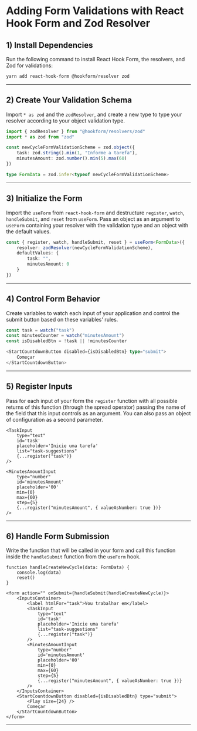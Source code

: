 # Adding Form Validations with React Hook Form and Zod Resolver

## 1) Install Dependencies

Run the following command to install React Hook Form, the resolvers, and Zod for validations:

```bash
yarn add react-hook-form @hookform/resolver zod
```

---

## 2) Create Your Validation Schema

Import `* as zod` and the `zodResolver`, and create a new type to type your resolver according to your object validation type.

```typescript
import { zodResolver } from "@hookform/resolvers/zod"
import * as zod from "zod"

const newCycleFormValidationScheme = zod.object({
    task: zod.string().min(1, "Informe a tarefa"),
    minutesAmount: zod.number().min(5).max(60)
})

type FormData = zod.infer<typeof newCycleFormValidationScheme>
```

---

## 3) Initialize the Form

Import the `useForm` from `react-hook-form` and destructure `register`, `watch`, `handleSubmit`, and `reset` from `useForm`. Pass an object as an argument to `useForm` containing your resolver with the validation type and an object with the default values.

```typescript
const { register, watch, handleSubmit, reset } = useForm<FormData>({
    resolver: zodResolver(newCycleFormValidationScheme),
    defaultValues: {
        task: "",
        minutesAmount: 0
    }
})
```

---

## 4) Control Form Behavior

Create variables to watch each input of your application and control the submit button based on these variables' rules.

```typescript
const task = watch("task")
const minutesCounter = watch("minutesAmount")
const isDisabledBtn = !task || !minutesCounter

<StartCountdownButton disabled={isDisabledBtn} type="submit">
    Começar
</StartCountdownButton>
```

---

## 5) Register Inputs

Pass for each input of your form the `register` function with all possible returns of this function (through the spread operator) passing the name of the field that this input controls as an argument. You can also pass an object of configuration as a second parameter.

```tsx
<TaskInput
    type="text"
    id='task'
    placeholder='Inicie uma tarefa'
    list="task-suggestions"
    {...register("task")}
/>

<MinutesAmountInput
    type="number"
    id='minutesAmount'
    placeholder='00'
    min={0}
    max={60}
    step={5}
    {...register("minutesAmount", { valueAsNumber: true })}
/>
```

---

## 6) Handle Form Submission

Write the function that will be called in your form and call this function inside the `handleSubmit` function from the `useForm` hook.

```tsx
function handleCreateNewCycle(data: FormData) {
    console.log(data)
    reset()
}

<form action="" onSubmit={handleSubmit(handleCreateNewCycle)}>
    <InputsContainer>
        <label htmlFor="task">Vou trabalhar em</label>
        <TaskInput
            type="text"
            id='task'
            placeholder='Inicie uma tarefa'
            list="task-suggestions"
            {...register("task")}
        />
        <MinutesAmountInput
            type="number"
            id='minutesAmount'
            placeholder='00'
            min={0}
            max={60}
            step={5}
            {...register("minutesAmount", { valueAsNumber: true })}
        />
    </InputsContainer>
    <StartCountdownButton disabled={isDisabledBtn} type="submit">
        <Play size={24} />
        Começar
    </StartCountdownButton>
</form>
```

---
